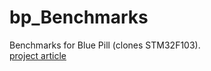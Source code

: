 # bp_Benchmarks
Benchmarks for Blue Pill (clones STM32F103).  
[project article](https://dzen.ru/media/zametki_electronika/lotereia-s-stm32f103c8t6-bluepill-chast-1-64dc8b83ab3b915be00c5ab3)